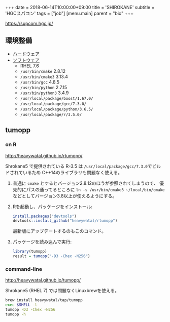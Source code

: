 +++
date = 2018-06-14T10:00:00+09:00
title = 'SHIROKANE'
subtitle = 'HGCスパコン'
tags = ["job"]
[menu.main]
  parent = "bio"
+++

https://supcom.hgc.jp/

## 環境整備

- [ハードウェア](https://supcom.hgc.jp/japanese/sys_const/system-main.html)
- [ソフトウェア](https://supcom.hgc.jp/internal/cgi/version_up_s3/select.cgi)
    - RHEL 7.6
    - `/usr/bin/cmake` 2.8.12
    - `/usr/bin/cmake3` 3.13.4
    - `/usr/bin/gcc` 4.8.5
    - `/usr/bin/python` 2.7.15
    - `/usr/bin/python3` 3.4.9
    - `/usr/local/package/boost/1.67.0/`
    - `/usr/local/package/gcc/7.3.0/`
    - `/usr/local/package/python/3.6.5/`
    - `/usr/local/package/r/3.5.0/`


## tumopp

### on R

http://heavywatal.github.io/rtumopp/

Shrokane5 で提供されている R-3.5 は
`/usr/local/package/gcc/7.3.0`でビルドされているため
C++14のライブラリも問題なく使える。

1.  普通に `cmake` とするとバージョン2.8.12のほうが参照されてしまうので、
    優先的にパスの通ってるところに
    `ln -s /usr/bin/cmake3 ~/local/bin/cmake`
    などとしてバージョン3.8以上が使えるようにする。

1.  Rを起動し、パッケージをインストール:
    ```r
    install.packages("devtools")
    devtools::install_github("heavywatal/rtumopp")
    ```
    最新版にアップデートするのもこのコマンド。

1.  パッケージを読み込んで実行:
    ```r
    library(tumopp)
    result = tumopp("-D3 -Chex -N256")
    ```


### command-line

http://heavywatal.github.io/tumopp/

Shrokane5 (RHEL 7) では問題なくLinuxbrewを使える。

```sh
brew install heavywatal/tap/tumopp
exec $SHELL -l
tumopp -D3 -Chex -N256
tumopp -h
```
